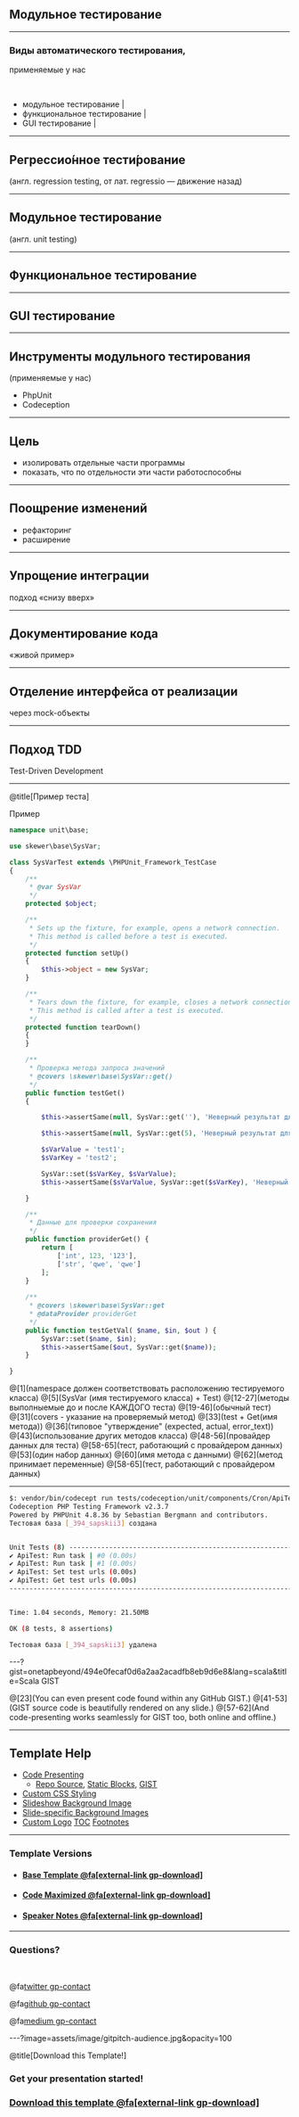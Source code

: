 ## Модульное тестирование

---

### Виды автоматического тестирования,
применяемые у нас

<br>

- модульное тестирование |
- функциональное тестирование |
- GUI тестирование |

---

## Регрессио́нное тести́рование 

(англ. regression testing, от лат. regressio — движение назад)

---

## Модульное тестирование

(англ. unit testing)

---

## Функциональное тестирование

---

## GUI тестирование

---

## Инструменты модульного тестирования
(применяемые у нас)

- PhpUnit
- Codeception

---

## Цель

- изолировать отдельные части программы 
- показать, что по отдельности эти части работоспособны

---

## Поощрение изменений

- рефакторинг
- расширение

---

## Упрощение интеграции

подход «снизу вверх»

---

## Документирование кода

«живой пример»

---

## Отделение интерфейса от реализации

через mock-объекты

---

## Подход TDD

Test-Driven Development

---

@title[Пример теста]

<p><span class="slide-title">Пример</span></p>

```php
namespace unit\base;

use skewer\base\SysVar;

class SysVarTest extends \PHPUnit_Framework_TestCase
{
    /**
     * @var SysVar
     */
    protected $object;

    /**
     * Sets up the fixture, for example, opens a network connection.
     * This method is called before a test is executed.
     */
    protected function setUp()
    {
        $this->object = new SysVar;
    }

    /**
     * Tears down the fixture, for example, closes a network connection.
     * This method is called after a test is executed.
     */
    protected function tearDown()
    {
    }

    /**
     * Проверка метода запроса значений    
     * @covers \skewer\base\SysVar::get()
     */
    public function testGet()
    {

        $this->assertSame(null, SysVar::get(''), 'Неверный результат для пустого значения!');

        $this->assertSame(null, SysVar::get(5), 'Неверный результат для некорректных входных параметров. Type:int');

        $sVarValue = 'test1';
        $sVarKey = 'test2';

        SysVar::set($sVarKey, $sVarValue);
        $this->assertSame($sVarValue, SysVar::get($sVarKey), 'Неверный результат!');

    }

    /**
     * Данные для проверки сохранения
     */         
    public function providerGet() {
        return [
            ['int', 123, '123'],
            ['str', 'qwe', 'qwe']
        ];
    }
    
    /**
     * @covers \skewer\base\SysVar::get
     * @dataProvider providerGet
     */         
    public function testGetVal( $name, $in, $out ) {
        SysVar::set($name, $in);
        $this->assertSame($out, SysVar::get($name));   
    }

}
```

@[1](namespace должен соответствовать расположению тестируемого класса)
@[5](SysVar (имя тестируемого класса) + Test)
@[12-27](методы выполныемые до и после КАЖДОГО теста)
@[19-46](обычный тест)
@[31](covers - указание на проверяемый метод)
@[33](test + Get(имя метода))
@[36](типовое "утверждение" (expected, actual, error_text))
@[43](использование других методов класса)
@[48-56](провайдер данных для теста)
@[58-65](тест, работающий с провайдером данных)
@[53](один набор данных)
@[60](имя метода с данными)
@[62](метод принимает переменные)
@[58-65](тест, работающий с провайдером данных)

---

```bash
$: vendor/bin/codecept run tests/codeception/unit/components/Cron/ApiTest.php
Codeception PHP Testing Framework v2.3.7
Powered by PHPUnit 4.8.36 by Sebastian Bergmann and contributors.
Тестовая база [_394_sapskii3] создана


Unit Tests (8) ---------------------------------------------------------------------------------------------------------
✔ ApiTest: Run task | #0 (0.00s)
✔ ApiTest: Run task | #1 (0.00s)
✔ ApiTest: Set test urls (0.00s)
✔ ApiTest: Get test urls (0.00s)
------------------------------------------------------------------------------------------------------------------------


Time: 1.04 seconds, Memory: 21.50MB

OK (8 tests, 8 assertions)

Тестовая база [_394_sapskii3] удалена
```


---?gist=onetapbeyond/494e0fecaf0d6a2aa2acadfb8eb9d6e8&lang=scala&title=Scala GIST

@[23](You can even present code found within any GitHub GIST.)
@[41-53](GIST source code is beautifully rendered on any slide.)
@[57-62](And code-presenting works seamlessly for GIST too, both online and offline.)

---

## Template Help

- [Code Presenting](https://github.com/gitpitch/gitpitch/wiki/Code-Presenting)
  + [Repo Source](https://github.com/gitpitch/gitpitch/wiki/Code-Delimiter-Slides), [Static Blocks](https://github.com/gitpitch/gitpitch/wiki/Code-Slides), [GIST](https://github.com/gitpitch/gitpitch/wiki/GIST-Slides) 
- [Custom CSS Styling](https://github.com/gitpitch/gitpitch/wiki/Slideshow-Custom-CSS)
- [Slideshow Background Image](https://github.com/gitpitch/gitpitch/wiki/Background-Setting)
- [Slide-specific Background Images](https://github.com/gitpitch/gitpitch/wiki/Image-Slides#background)
- [Custom Logo](https://github.com/gitpitch/gitpitch/wiki/Logo-Setting) [TOC](https://github.com/gitpitch/gitpitch/wiki/Table-of-Contents) [Footnotes](https://github.com/gitpitch/gitpitch/wiki/Footnote-Setting)

---

### Template Versions

- #### [Base Template  @fa[external-link gp-download]](https://gitpitch.com/gitpitch/templates/black)
- #### [Code Maximized @fa[external-link gp-download]](https://gitpitch.com/gitpitch/templates/black?p=codemax)
- #### [Speaker Notes @fa[external-link gp-download]](https://gitpitch.com/gitpitch/templates/black?p=speaker)

---

### Questions?

<br>

@fa[twitter gp-contact](@gitpitch)

@fa[github gp-contact](gitpitch)

@fa[medium gp-contact](@gitpitch)

---?image=assets/image/gitpitch-audience.jpg&opacity=100

@title[Download this Template!]

### Get your presentation started!
### [Download this template @fa[external-link gp-download]](https://gitpitch.com/template/download/black)

